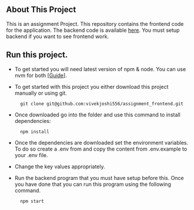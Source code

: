 ## About This Project

This is an assignment Project. This repository contains the frontend code for the application. The backend code is available [here](https://github.com/vivekjoshi556/assignment_backend.git). You must setup backend if you want to see frontend work.

## Run this project.
- To get started you will need latest version of npm & node. You can use nvm for both [[Guide](https://docs.npmjs.com/downloading-and-installing-node-js-and-npm)].
- To get started with this project you either download this project manually or using git.

        git clone git@github.com:vivekjoshi556/assignment_frontend.git

- Once downloaded go into the folder and use this command to install dependencies:

        npm install

- Once the dependencies are downloaded set the environment variables. To do so create a .env from and copy the content from .env.example to your .env file.
- Change the key values appropriately.
- Run the backend program that you must have setup before this. Once you have done that you can run this program using the following command.

        npm start

